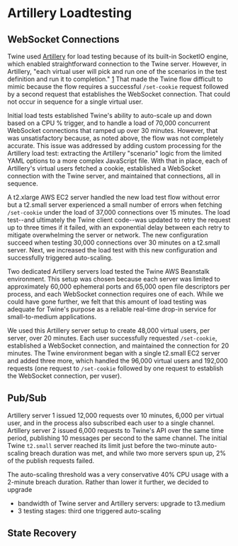 # Artillery Loadtesting

## WebSocket Connections
Twine used [Artillery](https://www.artillery.io/docs) for load testing because of its built-in SocketIO engine, which enabled straightforward connection to the Twine server. However, in Artillery, "each virtual user will pick and run one of the scenarios in the test definition and run it to completion." [1](https://testerops.com/understanding-artillery-tests) That made the Twine flow difficult to mimic because the flow requires a successful `/set-cookie` request followed by a second request that establishes the WebSocket connection. That could not occur in sequence for a single virtual user.

Initial load tests established Twine's ability to auto-scale up and down based on a CPU % trigger, and to handle a load of 70,000 concurrent WebSocket connections that ramped up over 30 minutes. However, that was unsatisfactory because, as noted above, the flow was not completely accurate. This issue was addressed by adding custom processing for the Artillery load test: extracting the Artillery "scenario" logic from the limited YAML options to a more complex JavaScript file. With that in place, each of Artillery's virtual users fetched a cookie, established a WebSocket connection with the Twine server, and maintained that connections, all in sequence.

A t2.xlarge AWS EC2 server handled the new load test flow without error but a t2.small server experienced a small number of errors when fetching `/set-cookie` under the load of 37,000 connections over 15 minutes. The load test--and ultimately the Twine client code--was updated to retry the request up to three times if it failed, with an exponential delay between each retry to mitigate overwhelming the server or network. The new configuration succeed when testing 30,000 connections over 30 minutes on a t2.small server. Next, we increased the load test with this new configuration and successfully triggered auto-scaling.

Two dedicated Artillery servers load tested the Twine AWS Beanstalk environment. This setup was chosen because each server was limited to approximately 60,000 ephemeral ports and 65,000 open file descriptors per process, and each WebSocket connection requires one of each. While we could have gone further, we felt that this amount of load testing was adequate for Twine's purpose as a reliable real-time drop-in service for small-to-medium applications.

We used this Artillery server setup to create 48,000 virtual users, per server, over 20 minutes. Each user successfully requested `/set-cookie`, established a WebSocket connection, and maintained the connection for 20 minutes. The Twine environment began with a single t2.small EC2 server and added three more, which handled the 96,000 virtual users and 192,000 requests (one request to `/set-cookie` followed by one request to establish the WebSocket connection, per vuser).

## Pub/Sub
Artillery server 1 issued 12,000 requests over 10 minutes, 6,000 per virtual user, and in the process also subscribed each user to a single channel. Artillery server 2 issued 6,000 requests to Twine's API over the same time period, publishing 10 messages per second to the same channel. The initial Twine `t2.small` server reached its limit just before the two-minute auto-scaling breach duration was met, and while two more servers spun up, 2% of the publish requests failed.

The auto-scaling threshold was a very conservative 40% CPU usage with a 2-minute breach duration. Rather than lower it further, we decided to upgrade 

* bandwidth of Twine server and Artillery servers: upgrade to t3.medium
* 3 testing stages: third one triggered auto-scaling

## State Recovery
